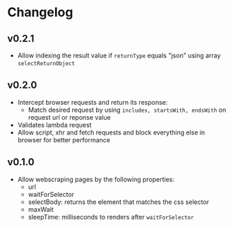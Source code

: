 # Changelog

## v0.2.1

- Allow indexing the result value if `returnType` equals "json" using array `selectReturnObject`

## v0.2.0

- Intercept browser requests and return its response:
  - Match desired request by using `includes, startsWith, endsWith` on request url or reponse value
- Validates lambda request
- Allow script, xhr and fetch requests and block everything else in browser for better performance

## v0.1.0

- Allow webscraping pages by the following properties:
  - url
  - waitForSelector
  - selectBody: returns the element that matches the css selector
  - maxWait
  - sleepTime: milliseconds to renders after `waitForSelector`
